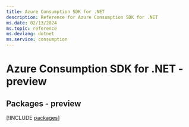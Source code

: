 ```yaml
---
title: Azure Consumption SDK for .NET
description: Reference for Azure Consumption SDK for .NET
ms.date: 02/13/2024
ms.topic: reference
ms.devlang: dotnet
ms.service: consumption
---
```

# Azure Consumption SDK for .NET - preview
## Packages - preview
[!INCLUDE [packages](consumption-index.md)]